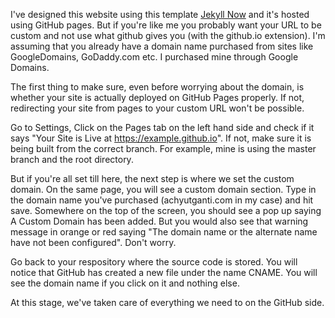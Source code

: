 I've designed this website using this template [Jekyll Now](https://jekyllnow.com) and it's hosted using GitHub pages. But if you're like me you probably want your URL to be custom and not use what github gives you (with the github.io extension). I'm assuming that you already have a domain name purchased from sites like GoogleDomains, GoDaddy.com etc. I purchased mine through Google Domains.

The first thing to make sure, even before worrying about the domain, is whether your site is actually deployed on GitHub Pages properly. If not, redirecting your site from pages to your custom URL won't be possible. 

Go to Settings, Click on the Pages tab on the left hand side and check if it says "Your Site is Live at https://example.github.io". If not, make sure it is being built from the correct branch. For example, mine is using the master branch and the root directory. 

But if you're all set till here, the next step is where we set the custom domain. On the same page, you will see a custom domain section. Type in the domain name you've purchased (achyutganti.com in my case) and hit save. Somewhere on the top of the screen, you should see a pop up saying A Custom Domain has been added. But you would also see that warning message in orange or red saying "The domain name or the alternate name have not been configured". Don't worry. 

Go back to your respository where the source code is stored. You will notice that GitHub has created a new file under the name CNAME. You will see the domain name if you click on it and nothing else. 

At this stage, we've taken care of everything we need to on the GitHub side.
